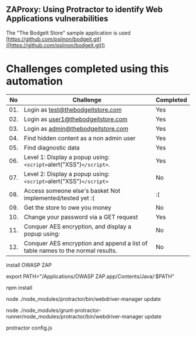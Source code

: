 ## ZAProxy: Using Protractor to identify Web Applications vulnerabilities

The "The BodgeIt Store" sample application is used [https://github.com/psiinon/bodgeit.git]([https://github.com/psiinon/bodgeit.git])

# Challenges completed using this automation

|No   |    Challenge                                                                                    |  Completed    |
|-----|-------------------------------------------------------------------------------------------------|---------------|
|01.  |    Login as test@thebodgeitstore.com 	                                                        | Yes           |
|02.  |    Login as user1@thebodgeitstore.com 	                                                        | Yes           |
|03.  |    Login as admin@thebodgeitstore.com 	                                                        | Yes           |
|04.  |    Find hidden content as a non admin user 	                                                    | Yes           |
|05.  |    Find diagnostic data 	                                                                    | Yes           |
|06.  |    Level 1: Display a popup using: `<script>`alert("XSS")`</script>`.                           | Yes           |
|07.  |    Level 2: Display a popup using: `<script>`alert("XSS")`</script>`                            | No            |
|08.  |    Access someone else's basket 	Not implemented/tested yet :(                               | :(            |
|09.  |    Get the store to owe you money 	                                                            | No            |
|10.  |    Change your password via a GET request 	                                                    | Yes           |
|11.  |    Conquer AES encryption, and display a popup using: <script>alert("H@cked A3S")</script> 	    | No            |
|12.  |    Conquer AES encryption and append a list of table names to the normal results.               | No            |


install OWASP ZAP 

export PATH="/Applications/OWASP ZAP.app/Contents/Java/:$PATH"

npm install

node ./node_modules/protractor/bin/webdriver-manager update

node ./node_modules/grunt-protractor-runner/node_modules/protractor/bin/webdriver-manager update

protractor config.js